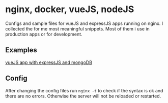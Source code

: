 # nginx, docker, vueJS, nodeJS
Configs and sample files for vueJS and expressJS apps running on nginx.
I collected the for me most meaningful snippets. Most of them i use in production apps or for development.

## Examples

[vueJS app with expressJS and mongoDB](https://github.com/peterklein/nginx-docker-vue-node/blob/master/examples/vuejs-nodejs-mongo)

## Config

After changing the config files run `nginx -t` to check if the syntax is ok and there are no errors. Otherwise the server will not be reloaded or restarted.
